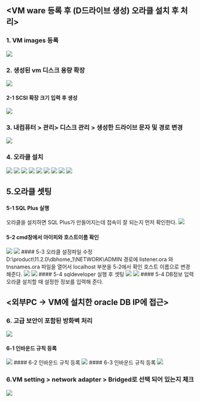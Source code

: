 ## <VM ware 등록 후 (D드라이브 생성) 오라클 설치 후 처리>


### 1. VM images 등록
<img src="./img/1.vm images 등록.png">


### 2. 생성된 vm 디스크 용량 확장
<img src="./img/2.생성된 vm 디스크 용량 확장.png">


#### 2-1 SCSI 확장 크기 입력 후 생성
<img src="./img/3.용량입력.png">


### 3. 내컴퓨터 > 관리> 디스크 관리 > 생성한 드라이브 문자 및 경로 변경
<img src="./img/4.파티션 생성.png">


### 4. 오라클 설치
<img src="./img/오라클설치1.png">

<img src="./img/오라클설치2.png">

<img src="./img/오라클설치3.png">

<img src="./img/오라클설치4.png">

<img src="./img/오라클설치5.png">

<img src="./img/오라클설치6.png">

<img src="./img/오라클설치7.png">

<img src="./img/오라클설치8.png">

<img src="./img/오라클설치9.png">

## 5.오라클 셋팅
#### 5-1 SQL Plus 실행
오라클을 설치하면 SQL Plus가 만들어지는데 접속이 잘 되는지 먼저 확인한다.
<img src="./img/DB셋팅1.png">
#### 5-2 cmd창에서 아이피와 호스트이름 확인
<img src="./img/DB셋팅2.png">
<img src="./img/DB셋팅3.png">
#### 5-3 오라클 설정파일 수정
D:\product\11.2.0\dbhome_1\NETWORK\ADMIN 경로에 listener.ora 와 tnsnames.ora 파일을 열어서 localhost 부분을 5-2에서 확인 호스트 이름으로 변경해준다.
<img src="./img/DB셋팅4.png">
<img src="./img/DB셋팅5.png">
#### 5-4 sqldeveloper 실행 후 셋팅
<img src="./img/DB셋팅7.png">
<img src="./img/DB셋팅8.png">
#### 5-4 DB정보 입력
오라클 설치할 때 설정한 정보를 입력해 준다.

## <외부PC → VM에 설치한 oracle DB IP에 접근> 

### 6. 고급 보안이 포함된 방화벽 처리
<img src="./img/5.방화벽처리.png">

#### 6-1 인바운드 규칙 등록
<img src="./img/6.인바운드 규칙생성_1.png">
#### 6-2 인바운드 규칙 등록
<img src="./img/6.인바운드 규칙생성_2.png">
#### 6-3 인바운드 규칙 등록
<img src="./img/6.인바운드 규칙생성_3.png">

### 6.VM setting > network adapter > Bridged로 선택 되어 있는지 체크
<img src="./img/7.vm setting.png">



